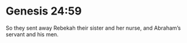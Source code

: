 # Genesis 24:59

So they sent away Rebekah their sister and her nurse, and Abraham’s servant and his men.
